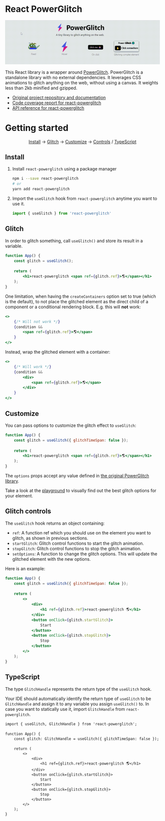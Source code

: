 # React PowerGlitch

<img src="./assets/intro.gif" alt="">

This React library is a wrapper around [PowerGlitch](https://github.com/7PH/powerglitch). PowerGlitch is a standalone library with no external dependencies. It leverages CSS animations to glitch anything on the web, without using a canvas. It weights less than 2kb minified and gzipped.

- [Original project repository and documentation](https://github.com/7PH/powerglitch)
- [Code coverage report for react-powerglitch](https://7ph.github.io/react-powerglitch/coverage/lcov-report/)
- [API reference for react-powerglitch](https://7ph.github.io/react-powerglitch/api-docs/)

# Getting started

<p align="center">
 <a href="#install">Install</a>
 → <a href="#glitch">Glitch</a>
 → <a href="#customize">Customize</a>
 → <a href="#glitch-controls">Controls</a>
 / <a href="#typescript">TypeScript</a>
</p>

## Install

1. Install `react-powerglitch` using a package manager
    ```bash
    npm i --save react-powerglitch
    # or
    yarn add react-powerglitch
    ```

2. Import the `useGlitch` hook from `react-powerglitch` anytime you want to use it.
    ```js
    import { useGlitch } from 'react-powerglitch'
    ```

## Glitch

In order to glitch something, call `useGlitch()` and store its result in a variable.
```jsx
function App() {
    const glitch = useGlitch();

    return (
        <h1>react-powerglitch <span ref={glitch.ref}>🌎</span></h1>
    );
}
```

One limitation, when having the `createContainers` option set to true (which is the default), to not place the glitched element as the direct child of a component or a conditional rendering block. E.g. this will **not** work:
```jsx
<>
    {/* Will not work */}
    {condition &&
        <span ref={glitch.ref}>🌎</span>
    }
</>
```

Instead, wrap the glitched element with a container:
```jsx
<>
    {/* Will work */}
    {condition &&
        <div>
            <span ref={glitch.ref}>🌎</span>
        </div>
    }
</>
```

## Customize

You can pass options to customize the glitch effect to `useGlitch`:
```jsx
function App() {
    const glitch = useGlitch({ glitchTimeSpan: false });

    return (
        <h1>react-powerglitch <span ref={glitch.ref}>🌎</span></h1>
    );
}
```

The `options` props accept any value defined in [the original PowerGlitch library](https://github.com/7PH/powerglitch).

Take a look at the [playground](https://7ph.github.io/powerglitch/#/playground) to visually find out the best glitch options for your element.

## Glitch controls 

The `useGlitch` hook returns an object containing:
- `ref`: A function ref which you should use on the element you want to glitch, as shown in previous sections.
- `startGlitch`: Glitch control functions to start the glitch animation.
- `stopGlitch`: Glitch control functions to stop the glitch animation.
- `setOptions`: A function to change the glitch options. This will update the glitched element with the new options.

Here is an example:
```jsx
function App() {
    const glitch = useGlitch({ glitchTimeSpan: false });

    return (
        <>
            <div>
                <h1 ref={glitch.ref}>react-powerglitch 🌎</h1>
            </div>
            <button onClick={glitch.startGlitch}>
                Start
            </button>
            <button onClick={glitch.stopGlitch}>
                Stop
            </button>
        </>
    );
}
```

## TypeScript

The type `GlitchHandle` represents the return type of the `useGlitch` hook.

Your IDE should automatically identify the return type of `useGlitch` to be `GlitchHandle` and assign it to any variable you assign `useGlitch()` to. In case you want to statically use it, import `GlitchHandle` from `react-powerglitch`.

```tsx
import { useGlitch, GlitchHandle } from 'react-powerglitch';

function App() {
    const glitch: GlitchHandle = useGlitch({ glitchTimeSpan: false });

    return (
        <>
            <div>
                <h1 ref={glitch.ref}>react-powerglitch 🌎</h1>
            </div>
            <button onClick={glitch.startGlitch}>
                Start
            </button>
            <button onClick={glitch.stopGlitch}>
                Stop
            </button>
        </>
    );
}
```
